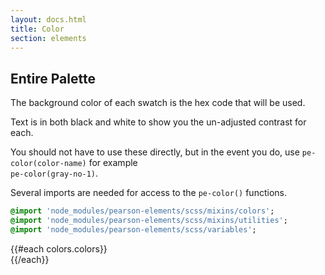 ```yaml
---
layout: docs.html
title: Color
section: elements
---
```

## Entire Palette

The background color of each swatch is the hex code that will be used.

Text is in both black and white to show you the un-adjusted contrast for each.

You should not have to use these directly, but in the event you do, use `pe-color(color-name)` for example<br/>`pe-color(gray-no-1)`.

Several imports are needed for access to the `pe-color()` functions.

```sass
@import 'node_modules/pearson-elements/scss/mixins/colors';
@import 'node_modules/pearson-elements/scss/mixins/utilities';
@import 'node_modules/pearson-elements/scss/variables';
```

<div class="d-swatches">
  {{#each colors.colors}}
    <div class="d-swatch d-swatch--{{this}}"></div>
  {{/each}}
</div>
